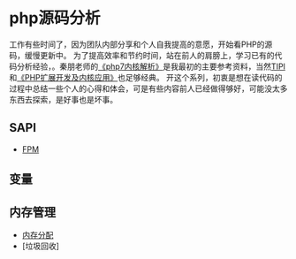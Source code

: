 # php源码分析
工作有些时间了，因为团队内部分享和个人自我提高的意愿，开始看PHP的源码，缓慢更新中。
为了提高效率和节约时间，站在前人的肩膀上，学习已有的代码分析经验，。秦朋老师的[《php7内核解析》](https://github.com/pangudashu/php7-internal)是我最初的主要参考资料，当然[TIPI](http://www.php-internals.com/book/)和[《PHP扩展开发及内核应用》](https://legacy.gitbook.com/book/webrainsbook/walu-phpbook/details)也足够经典。
开这个系列，初衷是想在读代码的过程中总结一些个人的心得和体会，可是有些内容前人已经做得够好，可能没太多东西去探索，是好事也是坏事。

## SAPI
* [FPM](sapi/fpm.md)

## 变量

## 内存管理
* [内存分配]()
* [垃圾回收]
